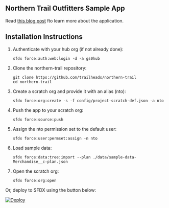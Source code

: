 ## Northern Trail Outfitters Sample App

Read [this blog post](https://developer.salesforce.com/blogs/developer-relations/2017/07/northern-trail-outfitters-new-sample-application-lightning-components-platform-events-salesforce-dx.html) fto learn more about the application.

## Installation Instructions

1. Authenticate with your hub org (if not already done):
    ```
    sfdx force:auth:web:login -d -a gs0hub
    ```

1. Clone the northern-trail repository:
    ```
    git clone https://github.com/trailheadx/northern-trail
    cd northern-trail
    ```

1. Create a scratch org and provide it with an alias (nto):
    ```
    sfdx force:org:create -s -f config/project-scratch-def.json -a nto
    ```

1. Push the app to your scratch org:
    ```
    sfdx force:source:push
    ```

1. Assign the nto permission set to the default user:
    ```
    sfdx force:user:permset:assign -n nto
    ```

1. Load sample data:
    ```
    sfdx force:data:tree:import --plan ./data/sample-data-Merchandise__c-plan.json
    ```

1. Open the scratch org:
    ```
    sfdx force:org:open
    ```

Or, deploy to SFDX using the button below:

[![Deploy](https://deploy-to-sfdx.com/dist/assets/images/DeployToSFDX.svg)](https://deploy-to-sfdx.com/deploy?template=https://github.com/ccoenraets/northern-trail)